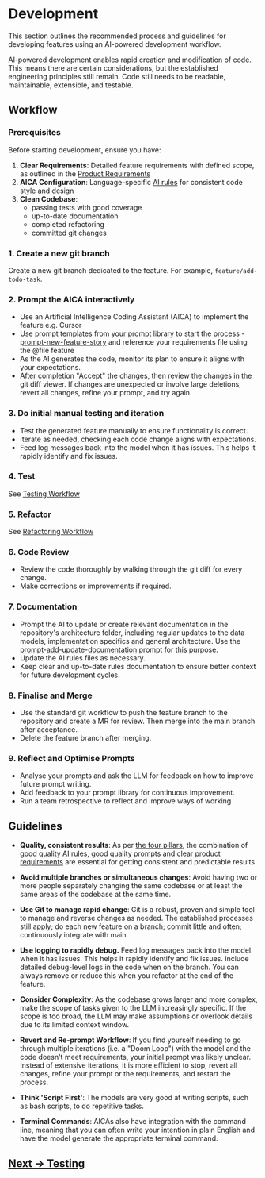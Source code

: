 # Development

This section outlines the recommended process and guidelines for developing features using an AI-powered development workflow.

AI-powered development enables rapid creation and modification of code. This means there are certain considerations, but the established engineering principles still remain. Code still needs to be readable, maintainable, extensible, and testable.

## Workflow

### Prerequisites

Before starting development, ensure you have:

1. **Clear Requirements**: Detailed feature requirements with defined scope, as outlined in the [Product Requirements](product-requirements.md)
2. **AICA Configuration**: Language-specific [AI rules](../appendix/language-specific) for consistent code style and design
3. **Clean Codebase**: 
    - passing tests with good coverage
    - up-to-date documentation
    - completed refactoring
    - committed git changes

### 1. Create a new git branch

Create a new git branch dedicated to the feature. For example, `feature/add-todo-task`.

### 2. Prompt the AICA interactively

- Use an Artificial Intelligence Coding Assistant (AICA) to implement the feature e.g. Cursor
- Use prompt templates from your prompt library to start the process - [prompt-new-feature-story](../appendix/prompt-library/development/prompt-new-feature-story.md) and reference your requirements file using the @file feature
- As the AI generates the code, monitor its plan to ensure it aligns with your expectations.
- After completion "Accept" the changes, then review the changes in the git diff viewer. If changes are unexpected or involve large deletions, revert all changes, refine your prompt, and try again.

### 3. Do initial manual testing and iteration

- Test the generated feature manually to ensure functionality is correct.
- Iterate as needed, checking each code change aligns with expectations.
- Feed log messages back into the model when it has issues. This helps it rapidly identify and fix issues.

### 4. Test

See [Testing Workflow](testing.md)

### 5. Refactor

See [Refactoring Workflow](refactoring.md)

### 6. Code Review

- Review the code thoroughly by walking through the git diff for every change.
- Make corrections or improvements if required.

### 7. Documentation

- Prompt the AI to update or create relevant documentation in the repository's architecture folder, including regular updates to the data models, implementation specifics and general architecture. Use the [prompt-add-update-documentation](../appendix/prompt-library/documentation-writing/prompt-add-update-documentation.md) prompt for this purpose.
- Update the AI rules files as necessary.
- Keep clear and up-to-date rules documentation to ensure better context for future development cycles.

### 8. Finalise and Merge

- Use the standard git workflow to push the feature branch to the repository and create a MR for review. Then merge into the main branch after acceptance.
- Delete the feature branch after merging.

### 9. Reflect and Optimise Prompts

- Analyse your prompts and ask the LLM for feedback on how to improve future prompt writing.
- Add feedback to your prompt library for continuous improvement.
- Run a team retrospective to reflect and improve ways of working

## Guidelines

- **Quality, consistent results**: As per [the four pillars](../getting-started/the-four-pillars), the combination of good quality [AI rules](../appendix/language-specific), good quality [prompts](../appendix/prompt-library) and clear [product requirements](product-requirements.md) are essential for getting consistent and predictable results.

- **Avoid multiple branches or simultaneous changes**: Avoid having two or more people separately changing the same codebase or at least the same areas of the codebase at the same time.

- **Use Git to manage rapid change**: Git is a robust, proven and simple tool to manage and reverse changes as needed. The established processes still apply; do each new feature on a branch; commit little and often; continuously integrate with main.

- **Use logging to rapidly debug.** Feed log messages back into the model when it has issues. This helps it rapidly identify and fix issues. Include detailed debug-level logs in the code when on the branch. You can always remove or reduce this when you refactor at the end of the feature.

- **Consider Complexity**: As the codebase grows larger and more complex, make the scope of tasks given to the LLM increasingly specific. If the scope is too broad, the LLM may make assumptions or overlook details due to its limited context window.
  
- **Revert and Re-prompt Workflow**: If you find yourself needing to go through multiple iterations (i.e. a "Doom Loop") with the model and the code doesn't meet requirements, your initial prompt was likely unclear. Instead of extensive iterations, it is more efficient to stop, revert all changes, refine your prompt or the requirements, and restart the process.

- **Think 'Script First'**: The models are very good at writing scripts, such as bash scripts, to do repetitive tasks.

- **Terminal Commands**: AICAs also have integration with the command line, meaning that you can often write your intention in plain English and have the model generate the appropriate terminal command.

## [Next -> Testing](testing.md)
